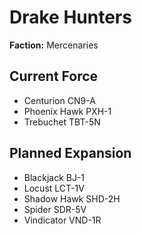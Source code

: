 # Drake Hunters
**Faction:** Mercenaries
## Current Force
- Centurion CN9-A
- Phoenix Hawk PXH-1
- Trebuchet TBT-5N
## Planned Expansion
- Blackjack BJ-1
- Locust LCT-1V
- Shadow Hawk SHD-2H
- Spider SDR-5V
- Vindicator VND-1R
